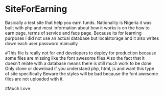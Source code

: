 # SiteForEarning
Basically a test site that help you earn funds. Nationality is Nigeria
it was built with php and most information about how it works is on the 
how to earn page, terms of service and faqs page.
 Because its for learning purposes i did not use an actual database but localstorage
 and it also writes down each user password manually



#This file Is really not for end developers to deploy for production because some files are missing like the font awesome files
Also the fact that it doesn't relate with a database means there is still much work to be done
Only clone or download if you understand php, html, js and want this type of site specifically
Beware the styles will be bad because the font awesome files are not uploaded with it.



#Much Love
